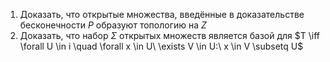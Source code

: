 1. Доказать, что открытые множества, введённые в доказательстве бесконечности $P$ образуют топологию на $Z$
2. Доказать, что набор $\Sigma$ открытых множеств является базой для $T \iff \forall U \in i \quad \forall x \in U\ \exists V \in U:\ x \in V \subsetq U$
